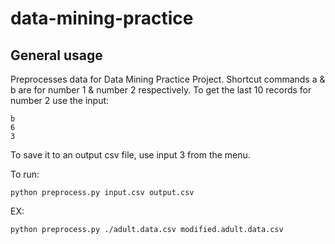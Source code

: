 # data-mining-practice
## General usage
Preprocesses data for Data Mining Practice Project. Shortcut commands a & b are for number 1 & number 2 respectively. To get the last 10 records for number 2 use the input:
```
b
6
3
```

To save it to an output csv file, use input 3 from the menu.

To run:
```
python preprocess.py input.csv output.csv
```
EX:
```
python preprocess.py ./adult.data.csv modified.adult.data.csv
```
